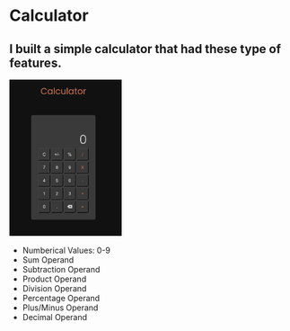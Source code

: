 # Calculator

## I built a simple calculator that had these type of features.

<img src="./images/Calculator_Image.png" alt="Calculator Image" width="200">

* Numberical Values: 0-9
* Sum Operand
* Subtraction Operand
* Product Operand
* Division Operand
* Percentage Operand
* Plus/Minus Operand
* Decimal Operand